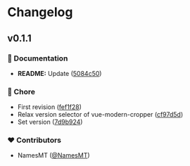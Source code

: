 # Changelog


## v0.1.1


### 📖 Documentation

- **README:** Update ([5084c50](https://github.com/namesmt/nuxt-modern-cropper/commit/5084c50))

### 🏡 Chore

- First revision ([fef1f28](https://github.com/namesmt/nuxt-modern-cropper/commit/fef1f28))
- Relax version selector of vue-modern-cropper ([cf97d5d](https://github.com/namesmt/nuxt-modern-cropper/commit/cf97d5d))
- Set version ([7d9b924](https://github.com/namesmt/nuxt-modern-cropper/commit/7d9b924))

### ❤️ Contributors

- NamesMT ([@NamesMT](http://github.com/NamesMT))

